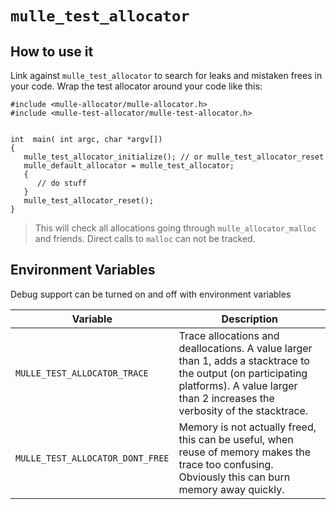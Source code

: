 # `mulle_test_allocator`

## How to use it


Link against `mulle_test_allocator` to search for leaks and mistaken frees in
your code. Wrap the test allocator around your code like this:

```
#include <mulle-allocator/mulle-allocator.h>
#include <mulle-test-allocator/mulle-test-allocator.h>


int  main( int argc, char *argv[])
{
   mulle_test_allocator_initialize(); // or mulle_test_allocator_reset
   mulle_default_allocator = mulle_test_allocator;
   {
      // do stuff
   }
   mulle_test_allocator_reset();
}
```

> This will check all allocations going through `mulle_allocator_malloc` and
friends. Direct calls to `malloc` can not be tracked.


## Environment Variables

Debug support can be turned on and off with environment variables

Variable                         | Description
-------------------------------- | ------------------------------------
`MULLE_TEST_ALLOCATOR_TRACE`     | Trace allocations and deallocations. A value larger than 1, adds a stacktrace to the output (on participating platforms). A value larger than 2 increases the verbosity of the stacktrace.
`MULLE_TEST_ALLOCATOR_DONT_FREE` | Memory is not actually freed, this can be useful, when reuse of memory makes the trace too confusing. Obviously this can burn memory away quickly.

